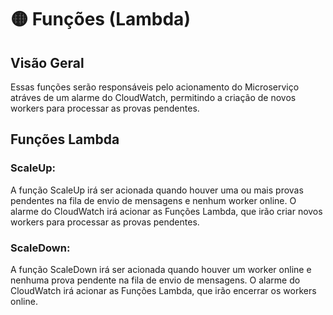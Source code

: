 # 🟡 Funções (Lambda)

## Visão Geral
Essas funções serão responsáveis pelo acionamento do Microserviço atráves de um alarme do CloudWatch, permitindo a criação de novos workers para processar as provas pendentes.

## Funções Lambda

### ScaleUp:
A função ScaleUp irá ser acionada quando houver uma ou mais provas pendentes na fila de envio de mensagens e nenhum worker online.
O alarme do CloudWatch irá acionar as Funções Lambda, que irão criar novos workers para processar as provas pendentes.

### ScaleDown:
A função ScaleDown irá ser acionada quando houver um worker online e nenhuma prova pendente na fila de envio de mensagens.
O alarme do CloudWatch irá acionar as Funções Lambda, que irão encerrar os workers online.

